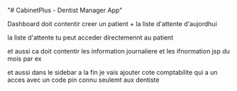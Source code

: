 "# CabinetPlus - Dentist Manager App" 


Dashboard doit contentir creer un patient + la liste d'attente d'aujordhui 

la liste d'attente tu peut acceder directemennt au patient 

et aussi ca doit contentir les information journaliere et les ifnormation jsp du mois par ex 

et aussi dans le sidebar a la fin je vais ajouter cote comptabilite qui a un acces avec un code pin connu seulemt aux dentiste 